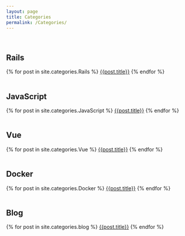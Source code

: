 ```yaml
---
layout: page
title: Categories
permalink: /Categories/
---
```

<br>
<h2>Rails</h2>
{% for post in site.categories.Rails %}
<a href="{{post.url}}">{{post.title}}</a>
{% endfor %}
<br>

<br>
<h2>JavaScript</h2>
{% for post in site.categories.JavaScript %}
<a href="{{post.url}}">{{post.title}}</a>
{% endfor %}
<br>

<br>
<h2>Vue</h2>
{% for post in site.categories.Vue %}
<a href="{{post.url}}">{{post.title}}</a>
{% endfor %}
<br>

<br>
<h2>Docker</h2>
{% for post in site.categories.Docker %}
<a href="{{post.url}}">{{post.title}}</a>
{% endfor %}
<br>

<!-- <h2>Dev</h2>
{% for post in site.categories.dev %}
<a href="{{post.url}}">{{post.title}}</a>
{% endfor %} -->
<br>
<h2>Blog</h2>
{% for post in site.categories.blog %}
<a href="{{post.url}}">{{post.title}}</a>
{% endfor %}

















